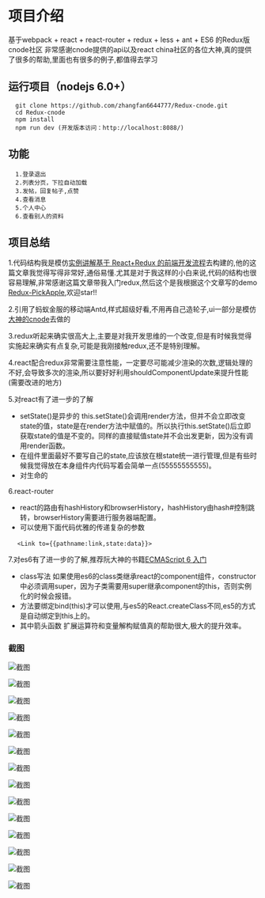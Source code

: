 # 项目介绍
基于webpack + react + react-router + redux + less + ant + ES6 的Redux版cnode社区
非常感谢cnode提供的api以及react china社区的各位大神,真的提供了很多的帮助,里面也有很多的例子,都值得去学习
## 运行项目（nodejs 6.0+）
```
  git clone https://github.com/zhangfan6644777/Redux-cnode.git
  cd Redux-cnode
  npm install 
  npm run dev (开发版本访问：http://localhost:8088/)
```

## 功能
```
  1.登录退出
  2.列表分页，下拉自动加载
  3.发帖，回复帖子,点赞
  4.查看消息
  5.个人中心
  6.查看别人的资料
```
## 项目总结

1.代码结构我是模仿[实例讲解基于 React+Redux 的前端开发流程](https://segmentfault.com/a/1190000005356568)去构建的,他的这篇文章我觉得写得非常好,通俗易懂.尤其是对于我这样的小白来说,代码的结构也很容易理解,非常感谢这篇文章带我入门redux,然后这个是我根据这个文章写的demo [Redux-PickApple](https://github.com/zhangfan6644777/Redux-PickApple),欢迎star!!

2.引用了蚂蚁金服的移动端Antd,样式超级好看,不用再自己造轮子,ui一部分是模仿[大神的cnode](http://react-china.org/t/webpack-react-react-router-redux-less-flex-css-es6-react-cnode/6332)去做的

3.redux听起来确实很高大上,主要是对我开发思维的一个改变,但是有时候我觉得实施起来确实有点复杂,可能是我刚接触redux,还不是特别理解。

4.react配合redux非常需要注意性能，一定要尽可能减少渲染的次数,逻辑处理的不好,会导致多次的渲染,所以要好好利用shouldComponentUpdate来提升性能(需要改进的地方)

5.对react有了进一步的了解

- setState()是异步的 this.setState()会调用render方法，但并不会立即改变state的值，state是在render方法中赋值的。所以执行this.setState()后立即获取state的值是不变的。同样的直接赋值state并不会出发更新，因为没有调用render函数。
- 在组件里面最好不要写自己的state,应该放在根state统一进行管理,但是有些时候我觉得放在本身组件内代码写着会简单一点(55555555555)。
- 对生命的

6.react-router
- react的路由有hashHistory和browserHistory，hashHistory由hash#控制跳转，browserHistory需要进行服务器端配置。
- 可以使用下面代码优雅的传递复杂的参数

  ```
  <Link to={{pathname:link,state:data}}>
  ```

7.对es6有了进一步的了解,推荐阮大神的书籍[ECMAScript 6 入门](http://es6.ruanyifeng.com/) 

- class写法 如果使用es6的class类继承react的component组件，constructor中必须调用super，因为子类需要用super继承component的this，否则实例化的时候会报错。
- 方法要绑定bind(this)才可以使用,与es5的React.createClass不同,es5的方式是自动绑定到this上的。
- 其中箭头函数 扩展运算符和变量解构赋值真的帮助很大,极大的提升效率。

### 截图

![截图](https://github.com/zhangfan6644777/Redux-cnode/blob/master/show/1.png)

![截图](https://github.com/zhangfan6644777/Redux-cnode/blob/master/show/2.png)

![截图](https://github.com/zhangfan6644777/Redux-cnode/blob/master/show/3.png)

![截图](https://github.com/zhangfan6644777/Redux-cnode/blob/master/show/4.png)

![截图](https://github.com/zhangfan6644777/Redux-cnode/blob/master/show/5.png)

![截图](https://github.com/zhangfan6644777/Redux-cnode/blob/master/show/6.png)

![截图](https://github.com/zhangfan6644777/Redux-cnode/blob/master/show/7.png)

![截图](https://github.com/zhangfan6644777/Redux-cnode/blob/master/show/8.png)

![截图](https://github.com/zhangfan6644777/Redux-cnode/blob/master/show/9.png)

![截图](https://github.com/zhangfan6644777/Redux-cnode/blob/master/show/10.png)

![截图](https://github.com/zhangfan6644777/Redux-cnode/blob/master/show/11.png)

![截图](https://github.com/zhangfan6644777/Redux-cnode/blob/master/show/12.png)

![截图](https://github.com/zhangfan6644777/Redux-cnode/blob/master/show/13.png)

![截图](https://github.com/zhangfan6644777/Redux-cnode/blob/master/show/14.png)

